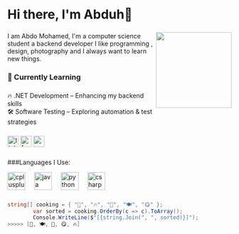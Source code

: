 <h1 align="left">Hi there, I'm Abduh👋</h1>

###

<img align="right" height="170" src="https://camo.githubusercontent.com/8d7db6cee873b2626e5e54af7762398ac6459aa2cc58c7a9aca327867a4658b9/68747470733a2f2f692e696d6775722e636f6d2f384d75705a48592e676966"  />

###

<p align="left">I am Abdo Mohamed, I'm a computer science student a backend developer  I like programming , design, photography and I always want to learn new things.</p>

###

<h3 align="left">🌱 Currently Learning</h3>

###

<p align="left">🔥 .NET Development – Enhancing my backend skills<br>🛠️ Software Testing – Exploring automation & test strategies</p>

###

<div align="left">
  <img src="https://img.shields.io/static/v1?message=LinkedIn&logo=linkedin&label=&color=0077B5&logoColor=white&labelColor=&style=flat" height="25" alt="linkedin logo"  />
  <img src="https://img.shields.io/static/v1?message=Facebook&logo=facebook&label=&color=1877F2&logoColor=white&labelColor=&style=flat" height="25" alt="facebook logo"  />
  <img src="https://img.shields.io/static/v1?message=Gmail&logo=gmail&label=&color=D14836&logoColor=white&labelColor=&style=flat" height="25" alt="gmail logo"  />
</div>

###

###Languages I Use:

<div align="left">
  <img src="https://cdn.jsdelivr.net/gh/devicons/devicon/icons/cplusplus/cplusplus-original.svg" height="40" alt="cplusplus logo"  />
  <img width="12" />
  <img src="https://cdn.jsdelivr.net/gh/devicons/devicon/icons/java/java-original.svg" height="40" alt="java logo"  />
  <img width="12" />
  <img src="https://cdn.jsdelivr.net/gh/devicons/devicon/icons/python/python-original.svg" height="40" alt="python logo"  />
  <img width="12" />
  <img src="https://cdn.jsdelivr.net/gh/devicons/devicon/icons/csharp/csharp-original.svg" height="40" alt="csharp logo"  />
</div>

###
```csharp
string[] cooking = { "🥚", "🔥", "🍳", "🍽️", "😋" };
        var sorted = cooking.OrderBy(c => c).ToArray();
        Console.WriteLine($"[{string.Join(", ", sorted)}]");
>>>>> [🍳, 🍽️, 🥚, 😋, 🔥]
```
###
